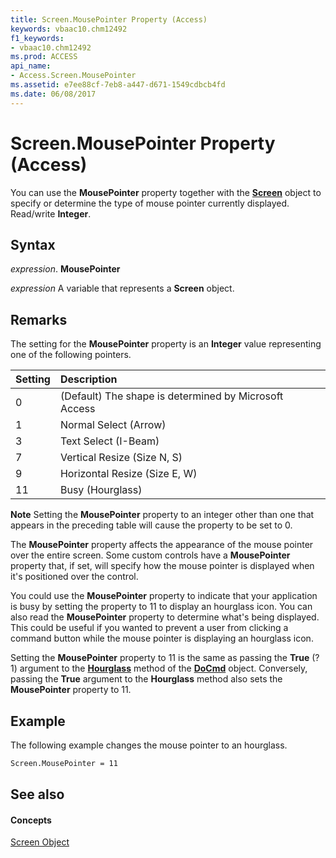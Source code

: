 ```yaml
---
title: Screen.MousePointer Property (Access)
keywords: vbaac10.chm12492
f1_keywords:
- vbaac10.chm12492
ms.prod: ACCESS
api_name:
- Access.Screen.MousePointer
ms.assetid: e7ee88cf-7eb8-a447-d671-1549cdbcb4fd
ms.date: 06/08/2017
---
```



# Screen.MousePointer Property (Access)

You can use the  **MousePointer** property together with the **[Screen](screen-object-access.md)** object to specify or determine the type of mouse pointer currently displayed. Read/write **Integer**.


## Syntax

 _expression_. **MousePointer**

 _expression_ A variable that represents a **Screen** object.


## Remarks

The setting for the  **MousePointer** property is an **Integer** value representing one of the following pointers.



|**Setting**|**Description**|
|:-----|:-----|
|0|(Default) The shape is determined by Microsoft Access|
|1|Normal Select (Arrow)|
|3|Text Select (I-Beam)|
|7|Vertical Resize (Size N, S)|
|9|Horizontal Resize (Size E, W)|
|11|Busy (Hourglass)|

 **Note**  Setting the  **MousePointer** property to an integer other than one that appears in the preceding table will cause the property to be set to 0.

The  **MousePointer** property affects the appearance of the mouse pointer over the entire screen. Some custom controls have a **MousePointer** property that, if set, will specify how the mouse pointer is displayed when it's positioned over the control.

You could use the  **MousePointer** property to indicate that your application is busy by setting the property to 11 to display an hourglass icon. You can also read the **MousePointer** property to determine what's being displayed. This could be useful if you wanted to prevent a user from clicking a command button while the mouse pointer is displaying an hourglass icon.

Setting the  **MousePointer** property to 11 is the same as passing the **True** (?1) argument to the **[Hourglass](docmd-hourglass-method-access.md)** method of the **[DoCmd](docmd-object-access.md)** object. Conversely, passing the **True** argument to the **Hourglass** method also sets the **MousePointer** property to 11.


## Example

The following example changes the mouse pointer to an hourglass.


```vb
Screen.MousePointer = 11
```


## See also


#### Concepts


[Screen Object](screen-object-access.md)

